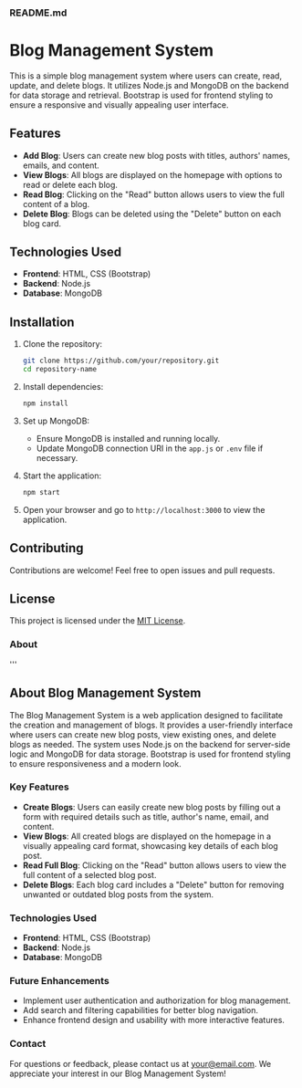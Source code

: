 ### README.md


# Blog Management System

This is a simple blog management system where users can create, read, update, and delete blogs. It utilizes Node.js and MongoDB on the backend for data storage and retrieval. Bootstrap is used for frontend styling to ensure a responsive and visually appealing user interface.

## Features

- **Add Blog**: Users can create new blog posts with titles, authors' names, emails, and content.
- **View Blogs**: All blogs are displayed on the homepage with options to read or delete each blog.
- **Read Blog**: Clicking on the "Read" button allows users to view the full content of a blog.
- **Delete Blog**: Blogs can be deleted using the "Delete" button on each blog card.

## Technologies Used

- **Frontend**: HTML, CSS (Bootstrap)
- **Backend**: Node.js
- **Database**: MongoDB

## Installation

1. Clone the repository:
   ```bash
   git clone https://github.com/your/repository.git
   cd repository-name
   ```

2. Install dependencies:
   ```bash
   npm install
   ```

3. Set up MongoDB:
   - Ensure MongoDB is installed and running locally.
   - Update MongoDB connection URI in the `app.js` or `.env` file if necessary.

4. Start the application:
   ```bash
   npm start
   ```

5. Open your browser and go to `http://localhost:3000` to view the application.

## Contributing

Contributions are welcome! Feel free to open issues and pull requests.

## License

This project is licensed under the [MIT License](LICENSE).


### About

'''
## About Blog Management System

The Blog Management System is a web application designed to facilitate the creation and management of blogs. It provides a user-friendly interface where users can create new blog posts, view existing ones, and delete blogs as needed. The system uses Node.js on the backend for server-side logic and MongoDB for data storage. Bootstrap is used for frontend styling to ensure responsiveness and a modern look.

### Key Features

- **Create Blogs**: Users can easily create new blog posts by filling out a form with required details such as title, author's name, email, and content.
- **View Blogs**: All created blogs are displayed on the homepage in a visually appealing card format, showcasing key details of each blog post.
- **Read Full Blog**: Clicking on the "Read" button allows users to view the full content of a selected blog post.
- **Delete Blogs**: Each blog card includes a "Delete" button for removing unwanted or outdated blog posts from the system.

### Technologies Used

- **Frontend**: HTML, CSS (Bootstrap)
- **Backend**: Node.js
- **Database**: MongoDB

### Future Enhancements

- Implement user authentication and authorization for blog management.
- Add search and filtering capabilities for better blog navigation.
- Enhance frontend design and usability with more interactive features.

### Contact

For questions or feedback, please contact us at your@email.com. We appreciate your interest in our Blog Management System!
```


